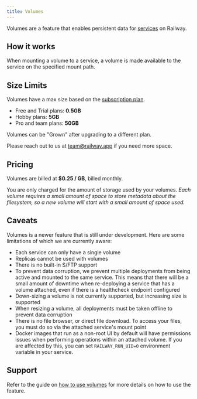 ```yaml
---
title: Volumes
---
```


Volumes are a feature that enables persistent data for [services](/reference/services) on Railway.

## How it works

When mounting a volume to a service, a volume is made available to the service on the specified mount path.


## Size Limits

Volumes have a max size based on the [subscription plan](/reference/pricing#plans).
- Free and Trial plans: **0.5GB**
- Hobby plans: **5GB**
- Pro and team plans: **50GB**

Volumes can be "Grown" after upgrading to a different plan.

Please reach out to us at [team@railway.app](mailto:team@railway.app) if you need more space.

## Pricing

Volumes are billed at **$0.25 / GB**, billed monthly.

You are only charged for the amount of storage used by your volumes. *Each volume requires a small amount of space to store metadata about the filesystem, so a new volume will start with a small amount of space used.*

## Caveats

Volumes is a newer feature that is still under development. Here are some limitations of which we are currently aware:
- Each service can only have a single volume
- Replicas cannot be used with volumes
- There is no built-in S/FTP support
- To prevent data corruption, we prevent multiple deployments from being active
  and mounted to the same service. This means that there will be a small amount
  of downtime when re-deploying a service that has a volume attached, even if there is a healthcheck endpoint configured
- Down-sizing a volume is not currently supported, but increasing size is supported
- When resizing a volume, all deployments must be taken offline to prevent data
  corruption
- There is no file browser, or direct file download. To access your files,
  you must do so via the attached service's mount point
- Docker images that run as a non-root UI by default will have permissions issues when performing operations within an attached volume.  If you are affected by this, you can set `RAILWAY_RUN_UID=0` environment variable in your service.

## Support

Refer to the guide on [how to use volumes](/guides/volumes) for more details on how to use the feature.